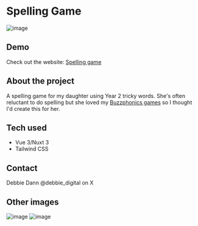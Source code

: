 # Spelling Game

![image](https://github.com/hellodeborahuk/spelling-game/assets/29425781/9d2ea78e-e885-4a89-9b58-e49aa3353591)

## Demo

Check out the website: [Spelling game](https://buzzphonics2.netlify.app/)

## About the project

A spelling game for my daughter using Year 2 tricky words. She's often reluctant to do spelling but she loved my [Buzzphonics games](https://github.com/hellodeborahuk/buzzphonics) so I thought I'd create this for her.

## Tech used

- Vue 3/Nuxt 3
- Tailwind CSS

## Contact

Debbie Dann @debbie_digital on X

## Other images

![image](https://github.com/hellodeborahuk/spelling-game/assets/29425781/0cac8b79-e510-4ea9-b683-5f77bd61d5de)
![image](https://github.com/hellodeborahuk/spelling-game/assets/29425781/0424aa6b-851a-4742-a0db-a1547c888156)
